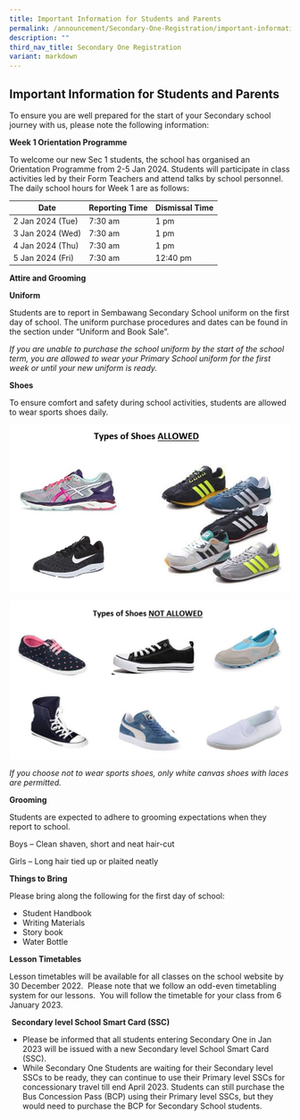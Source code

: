 ```yaml
---
title: Important Information for Students and Parents
permalink: /announcement/Secondary-One-Registration/important-information-for-students-and-parents/
description: ""
third_nav_title: Secondary One Registration
variant: markdown
---
```

## Important Information for Students and Parents


To ensure you are well prepared for the start of your Secondary school journey with us, please note the following information:

**Week 1 Orientation Programme**

To welcome our new Sec 1 students, the school has organised an Orientation Programme from 2-5 Jan 2024. Students will participate in class activities led by their Form Teachers and attend talks by school personnel. The daily school hours for Week 1 are as follows:



| Date | Reporting Time | Dismissal Time |
| -------- | -------- | -------- |
| 2 Jan 2024 (Tue)     | 7:30 am     | 1 pm     |
| 3 Jan 2024 (Wed)     | 7:30 am     | 1 pm     |
| 4 Jan 2024 (Thu)     | 7:30 am     | 1 pm     |
| 5 Jan 2024 (Fri)     | 7:30 am     | 12:40 pm     |



**Attire and Grooming**

**Uniform**

Students are to report in Sembawang Secondary School uniform on the first day of school. The uniform purchase procedures and dates can be found in the section under “Uniform and Book Sale”.

_If you are unable to purchase the school uniform by the start of the school term, you are allowed to wear your Primary School uniform for the first week or until your new uniform is ready._

**Shoes**

To ensure comfort and safety during school activities, students are allowed to wear sports shoes daily.

![](/images/shoes1.jpeg)

![](/images/shoes2.jpeg)

*If you choose not to wear sports shoes, only white canvas shoes with laces are permitted.*

**Grooming**

Students are expected to adhere to grooming expectations when they report to school.

Boys – Clean shaven, short and neat hair-cut

Girls – Long hair tied up or plaited neatly


**Things to Bring**

Please bring along the following for the first day of school:


*   Student Handbook
*   Writing Materials
*   Story book
*   Water Bottle

**Lesson Timetables**

Lesson timetables will be available for all classes on the school website by 30 December 2022.  Please note that we follow an odd-even timetabling system for our lessons.  You will follow the timetable for your class from 6 January 2023.

 **Secondary level School Smart Card (SSC)**

*   Please be informed that all students entering Secondary One in Jan 2023 will be issued with a new Secondary level School Smart Card (SSC). 
*   While Secondary One Students are waiting for their Secondary level SSCs to be ready, they can continue to use their Primary level SSCs for concessionary travel till end April 2023. Students can still purchase the Bus Concession Pass (BCP) using their Primary level SSCs, but they would need to purchase the BCP for Secondary School students.